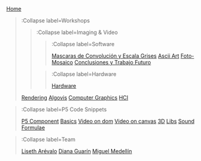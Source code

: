 [Home](/)

> :Collapse label=Workshops
> 
> > :Collapse label=Imaging & Video
> >
> > > :Collapse label=Software
> > > 
> > > [Mascaras de Convolución y Escala Grises](/docs/workshops/imaging)
> > > [Ascii Art](/docs/workshops/ascii)
> > > [Foto-Mosaico](/docs/workshops/imaging)
> > > [Conclusiones y Trabajo Futuro](/docs/workshops/imaging)
> > 
> > > :Collapse label=Hardware
> > >
> > > [Hardware](/docs/workshops/hardware)
> 
> [Rendering](/docs/workshops/rendering)
> [Algovis](/docs/workshops/algovis)
> [Computer Graphics](/docs/workshops/cg)
> [HCI](/docs/workshops/hci)

> :Collapse label=P5 Code Snippets
> 
> [P5 Component](/docs/snippets/component)
> [Basics](/docs/snippets/basic)
> [Video on dom](/docs/snippets/video-dom)
> [Video on canvas](/docs/snippets/video-canvas)
> [3D](/docs/snippets/3d)
> [Libs](/docs/snippets/lib)
> [Sound](/docs/snippets/sound)
> [Formulae](/docs/snippets/formulae)

> :Collapse label=Team
> 
> [Liseth Arévalo](/docs/team/LisethArevalo)
> [Diana Guarín](/docs/team/DianaGuarin)
> [Miguel Medellín](/docs/team/MiguelMedellin)
